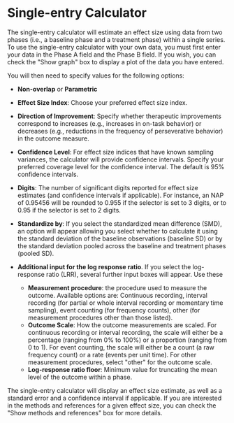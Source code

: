 # Single-entry Calculator

The single-entry calculator will estimate an effect size using data from two phases 
(i.e., a baseline phase and a treatment phase) within a single series. To use the 
single-entry calculator with your own data, you must first enter your data in the 
Phase A field and the Phase B field. If you wish, you can check 
the "Show graph" box to display a plot of the data you have entered.

You will then need to specify values for the following options: 

- __Non-overlap__ or __Parametric__

- __Effect Size Index__: Choose your preferred effect size index.

- __Direction of Improvement__: Specify whether therapeutic improvements correspond to increases (e.g., increases in on-task behavior) or decreases (e.g., reductions in the frequency of perseverative behavior) in the outcome measure.

- __Confidence Level__:  For effect size indices that have known sampling variances, the calculator will provide confidence intervals. Specify your preferred coverage level for the confidence interval. The default is 95% confidence intervals.
  
- __Digits__: The number of significant digits reported for effect size estimates (and confidence intervals if applicable). For instance, an NAP of 0.95456 will be rounded to 0.955 if the selector is set to 3 digits, or to 0.95 if the selector is set to 2 digits.

- __Standardize by__: If you select the standardized mean difference (SMD), an option will appear allowing you select whether to calculate it using the standard deviation of the baseline observations (baseline SD) or by the standard deviation pooled across the baseline and treatment phases (pooled SD).

- __Additional input for the log response ratio__. If you select the log-response ratio (LRR), several further input boxes will appear. Use these 

  - __Measurement procedure__:  the procedure used to measure the outcome. Available options are: Continuous recording, interval recording (for partial or whole interval recording or momentary time sampling), event counting (for frequency counts), other (for measurement procedures other than those listed).
  - __Outcome Scale__: How the outcome measurements are scaled. For continuous recording or interval recording, the scale will either be a percentage (ranging from 0% to 100%) or a proportion (ranging from 0 to 1). For event counting, the scale will either be a count (a raw frequency count) or a rate (events per unit time). For other measurement procedures, select "other" for the outcome scale.
  - __Log-response ratio floor__: Minimum value for truncating the mean level of the outcome within a phase. 

The single-entry calculator will display an effect size estimate, as well as a standard 
error and a confidence interval if applicable. If you are interested in the methods and references
for a given effect size, you can check the "Show methods and references" box for more details.
